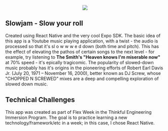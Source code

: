 
<p align="center">
<img src="https://github.com/thinkful-ei22/Donny-Playground/blob/master/screenshots/godsplan.gif">
</p>

## Slowjam - Slow your roll

Created using React Native and the very cool Expo SDK.
The basic idea of this app is a Youtube music playing application, with a twist - the audio is processed so that it's sl o w w w e d down (both time and pitch). This has the effect of elevating the pathos of certain songs to the next level - for example, try listening to **The Smith's "Heaven knows I'm miserable now"** at 70% speed - it's epically tragicomic. The popularity of slowed-down music probably has it's origins in the pioneering efforts of Robert Earl Davis Jr. (July 20, 1971 – November 16, 2000), better known as DJ Screw, whose "CHOPPED N SCREWED" mixes are a deep and compelling exploration of slowed down music.

## Technical Challenges

This app was created as part of Flex Week in the Thinkful Engineering Immersion Program. The goal is to practice learning a new technology/framework/etc in a week; in this case, I chose React Native. 



